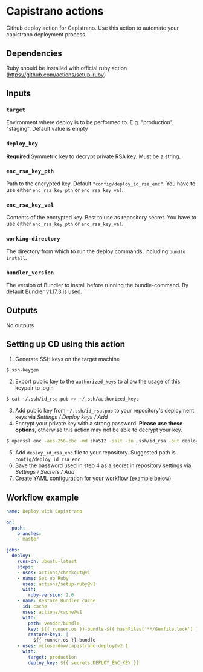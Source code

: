 # Capistrano actions
Github deploy action for Capistrano. Use this action to automate your capistrano deployment process.

## Dependencies
Ruby should be installed with official ruby action (https://github.com/actions/setup-ruby)

## Inputs
### `target`
Environment where deploy is to be performed to. E.g. "production", "staging". Default value is empty

### `deploy_key`
**Required** Symmetric key to decrypt private RSA key. Must be a string.

### `enc_rsa_key_pth`
Path to the encrypted key. Default `"config/deploy_id_rsa_enc"`. You have to use either `enc_rsa_key_pth` or `enc_rsa_key_val`.

### `enc_rsa_key_val`
Contents of the encrypted key. Best to use as repository secret. You have to use either `enc_rsa_key_pth` or `enc_rsa_key_val`.

### `working-directory`
The directory from which to run the deploy commands, including `bundle install`.

### `bundler_version`

The version of Bundler to install before running the bundle-command. By default Bundler v1.17.3 is used.

## Outputs
No outputs

## Setting up CD using this action
1. Generate SSH keys on the target machine
```bash
$ ssh-keygen
```
2. Export public key to the `authorized_keys` to allow the usage of this keypair to login
```bash
$ cat ~/.ssh/id_rsa.pub >> ~/.ssh/authorized_keys
```
3. Add public key from `~/.ssh/id_rsa.pub` to your repository's deployment keys via *Settings / Deploy keys / Add*
4. Encrypt your private key with a strong password. **Please use these options**, otherwise this action may not be able to decrypt your key.
```bash
$ openssl enc -aes-256-cbc -md sha512 -salt -in .ssh/id_rsa -out deploy_id_rsa_enc -k PASSWORD -a
```
5. Add `deploy_id_rsa_enc` file to your repository. Suggested path is `config/deploy_id_rsa_enc`
6. Save the password used in step 4 as a secret in repository settings via *Settings / Secrets / Add*
7. Create YAML configuration for your workflow (example below)

## Workflow example
```yaml
name: Deploy with Capistrano

on:
  push:
    branches:
    - master

jobs:
  deploy:
    runs-on: ubuntu-latest
    steps:
    - uses: actions/checkout@v1
    - name: Set up Ruby
      uses: actions/setup-ruby@v1
      with:
        ruby-version: 2.6
    - name: Restore Bundler cache
      id: cache
      uses: actions/cache@v1
      with:
        path: vendor/bundle
        key: ${{ runner.os }}-bundle-${{ hashFiles('**/Gemfile.lock') }}
        restore-keys: |
          ${{ runner.os }}-bundle-
    - uses: miloserdow/capistrano-deploy@v2.1
      with:
        target: production
        deploy_key: ${{ secrets.DEPLOY_ENC_KEY }}
```

